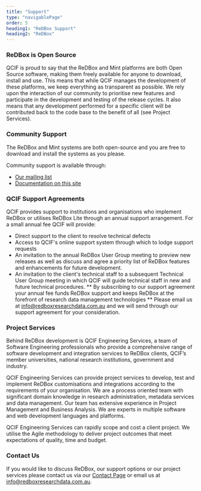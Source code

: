 ```yaml
---
title: "Support"
type: "navigablePage"
order: 5
heading1: "ReDBox Support"
heading2: "ReDBox"
---
```

### ReDBox is Open Source
 QCIF is proud to say that the ReDBox and Mint platforms are both Open Source software, making them freely available for anyone to download, install and use. This means that while QCIF manages the development of these platforms, we keep everything as transparent as possible. We rely upon the interaction of our community to prioritise new features and participate in the development and testing of the release cycles. It also means that any development performed for a specific client will be contributed back to the code base to the benefit of all (see Project Services).

### Community Support
 The ReDBox and Mint systems are both open-source and you are free to download and install the systems as you please.

Community support is available through:
 * [Our mailing list](https://groups.google.com/forum/#!forum/redbox-repo)
 * [Documentation on this site](http://docs.redboxresearchdata.com.au/documentation)

### QCIF Support Agreements
 QCIF provides support to institutions and organisations who implement ReDBox or utilises ReDBox Lite through an annual support arrangement. For a small annual fee QCIF will provide:
  * Direct support to the client to resolve technical defects
  * Access to QCIF's online support system through which to lodge support requests
  * An invitation to the annual ReDBox User Group meeting to preview new releases as well as discuss and agree a priority list of ReDBox features and enhancements for future development.
  * An invitation to the client's technical staff to a subsequent Technical User Group meeting in which QCIF will guide technical staff in new and future technical procedures.
** By subscribing to our support agreement your annual fee funds ReDBox support and keeps ReDBox at the forefront of research data management technologies **
Please email us at [info@redboxresearchdata.com.au](mailto:info@redboxresearchdata.com.au) and we will send through our support agreement for your consideration.

### Project Services
 Behind ReDBox development is QCIF Engineering Services, a team of Software Engineering professionals who provide a comprehensive range of software development and integration services to ReDBox clients, QCIF’s member universities, national research institutions, government and industry.

 QCIF Engineering Services can provide project services to develop, test and implement ReDBox customisations and integrations according to the requirements of your organisation. We are a process oriented team with significant domain knowledge in research administration, metadata services and data management. Our team has extensive experience in Project Management and Business Analysis. We are experts in multiple software and web development languages and platforms.

 QCIF Engineering Services can rapidly scope and cost a client project. We utilise the Agile methodology to deliver project outcomes that meet expectations of quality, time and budget.

### Contact Us
 If you would like to discuss ReDBox, our support options or our project services please contact us via our [Contact Page](./contact.html) or email us at [info@redboxresearchdata.com.au](mailto:info@redboxresearchdata.com.au).

